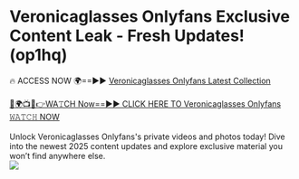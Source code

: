 # Veronicaglasses Onlyfans Exclusive Content Leak - Fresh Updates! (op1hq)

🔥 ACCESS NOW 🌍==►► <a href="https://tinyurl.com/kvy9nzfs" rel="nofollow">Veronicaglasses Onlyfans Latest Collection</a>
<br><br>
[🔴🌍📺📱👉WA𝚃CH Now==►► CLICK HERE TO Veronicaglasses Onlyfans 𝚆𝙰𝚃𝙲𝙷 NOW](https://tinyurl.com/kvy9nzfs)
<br><br>
Unlock Veronicaglasses Onlyfans's private videos and photos today! Dive into the newest 2025 content updates and explore exclusive material you won’t find anywhere else.
<br>
<a href="https://tinyurl.com/kvy9nzfs" rel="nofollow" data-target="animated-image.originalLink"><img src="https://camo.githubusercontent.com/8a4f000d20f83aca3bf7ec5f350d767afa0574a8a352519fd8cfa583a6f93a33/68747470733a2f2f692e696d6775722e636f6d2f644a486b345a712e676966" data-canonical-src="https://i.imgur.com/dJHk4Zq.gif" style="max-width: 100%; display: inline-block;" data-target="animated-image.originalImage"></a>
<br>
